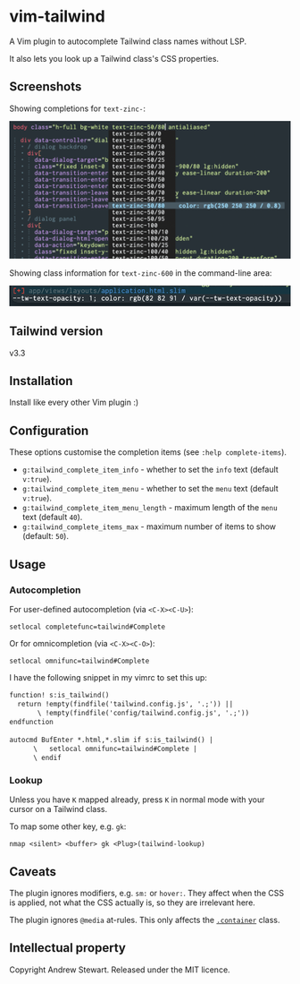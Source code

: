 # vim-tailwind

A Vim plugin to autocomplete Tailwind class names without LSP.

It also lets you look up a Tailwind class's CSS properties.


## Screenshots

Showing completions for `text-zinc-`:

![Screenshot of completions for `text-zinc-`](completions.png?raw=true)

Showing class information for `text-zinc-600` in the command-line area:

![Screenshot of completions for `text-zinc-`](class-lookup.png?raw=true)


## Tailwind version

v3.3


## Installation

Install like every other Vim plugin :)


## Configuration

These options customise the completion items (see `:help complete-items`).

- `g:tailwind_complete_item_info` - whether to set the `info` text (default `v:true`).
- `g:tailwind_complete_item_menu` - whether to set the `menu` text (default `v:true`).
- `g:tailwind_complete_item_menu_length` - maximum length of the `menu` text (default `40`).
- `g:tailwind_complete_items_max` - maximum number of items to show (default: `50`).


## Usage

### Autocompletion

For user-defined autocompletion (via `<C-X><C-U>`):

```vim
setlocal completefunc=tailwind#Complete
```

Or for omnicompletion (via `<C-X><C-O>`):

```vim
setlocal omnifunc=tailwind#Complete
```

I have the following snippet in my vimrc to set this up:

```vim
function! s:is_tailwind()
  return !empty(findfile('tailwind.config.js', '.;')) ||
       \ !empty(findfile('config/tailwind.config.js', '.;'))
endfunction

autocmd BufEnter *.html,*.slim if s:is_tailwind() |
      \   setlocal omnifunc=tailwind#Complete |
      \ endif
```

### Lookup

Unless you have `K` mapped already, press `K` in normal mode with your cursor on a Tailwind class.

To map some other key, e.g. `gk`:

```vim
nmap <silent> <buffer> gk <Plug>(tailwind-lookup)
```


## Caveats

The plugin ignores modifiers, e.g. `sm:` or `hover:`.  They affect when the CSS is applied, not what the CSS actually is, so they are irrelevant here.

The plugin ignores `@media` at-rules.  This only affects the [`.container`](https://tailwindcss.com/docs/container) class.


## Intellectual property

Copyright Andrew Stewart.  Released under the MIT licence.
